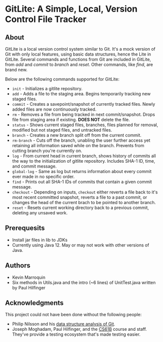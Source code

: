 # GitLite: A Simple, Local, Version Control File Tracker

## About
GitLite is a local version control system similar to Git. It's a mock version of Git with only local features, using basic data structures, hence the Lite in GitLite. Several commands and functions from Git are included in GitLite, from *add* and *commit* to *branch* and *reset*. Other commands, like *find*, are brand new.

Below are the following commands supported for GitLite:
* `init` - Initializes a gitlite repository.
* `add` - Adds a file to the staging area. Begins temporarily tracking new staged files.
* `commit` - Creates a savepoint/snapshot of currently tracked files. Newly added files are now continuously tracked.
* `rm` - Removes a file from being tracked in next commit/snapshot. Drops file from staging area if existing. **DOES NOT** delete the file.
* `status` - Shows current staged files, branches, files planned for removal, modified but not staged files, and untracked files.
* `branch` - Creates a new branch split off from the current commit.
* `rm-branch` - Cuts off the branch, unabling the user further access yet retaining all information saved while on the branch. Prevents from cutting branch you're currently on.
* `log` - From current head in current branch, shows history of commits all the way to the initialization of gitlite repository. Includes SHA-1 ID, time, and commit message.
* `global-log` - Same as log but returns information about every commit ever made in no specific order.
* `find` - Prints out all SHA-1 IDs of commits that contain a given commit message.
* `checkout` - Depending on inputs, `checkout` either reverts a file back to it's most recent committed snapshot, reverts a file to a past commit, or changes the head of the current brach to be pointed to another branch.
* `reset` - Resets current working directory back to a previous commit, deleting any unsaved work. 

## Prerequesits
* Install jar files in lib to JDKs
* Currently using Java 12. May or may not work with other versions of Java. 

## Authors
* Kevin Marroquin
* Six methods in Utils.java and the intro (~6 lines) of UnitTest.java written by Paul Hilfinger

## Acknowledgments
This project could not have been done without the following people:
- Philip Nilsson and his [data structure analysis of Git](https://blog.jayway.com/2013/03/03/git-is-a-purely-functional-data-structure/).
- Joseph Moghadam, Paul Hilfinger, and the [CS61B](https://inst.eecs.berkeley.edu/~cs61b/fa19) course and staff. They've provide a testing ecosystem that's made testing easier.
